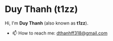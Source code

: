 # Duy Thanh (t1zz)

Hi, I'm **Duy Thanh** (also known as **t1zz**).

- 📫 How to reach me: [dthanhff318@gmail.com](mailto:dthanhff318@gmail.com)
